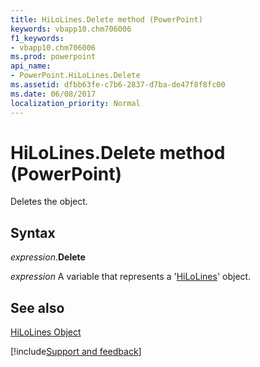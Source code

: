 ```yaml
---
title: HiLoLines.Delete method (PowerPoint)
keywords: vbapp10.chm706006
f1_keywords:
- vbapp10.chm706006
ms.prod: powerpoint
api_name:
- PowerPoint.HiLoLines.Delete
ms.assetid: dfbb63fe-c7b6-2837-d7ba-de47f8f8fc00
ms.date: 06/08/2017
localization_priority: Normal
---
```



# HiLoLines.Delete method (PowerPoint)

Deletes the object.


## Syntax

_expression_.**Delete**

_expression_ A variable that represents a '[HiLoLines](PowerPoint.HiLoLines.md)' object.


## See also


[HiLoLines Object](PowerPoint.HiLoLines.md)

[!include[Support and feedback](~/includes/feedback-boilerplate.md)]